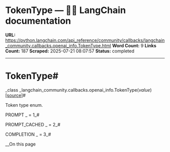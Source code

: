# TokenType — 🦜🔗 LangChain  documentation

**URL:** https://python.langchain.com/api_reference/community/callbacks/langchain_community.callbacks.openai_info.TokenType.html
**Word Count:** 9
**Links Count:** 187
**Scraped:** 2025-07-21 08:07:57
**Status:** completed

---

# TokenType\#

_class _langchain\_community.callbacks.openai\_info.TokenType\(_value_\)[\[source\]](https://python.langchain.com/api_reference/_modules/langchain_community/callbacks/openai_info.html#TokenType)\#     

Token type enum.

PROMPT _ = 1_\#     

PROMPT\_CACHED _ = 2_\#     

COMPLETION _ = 3_\#     

__On this page